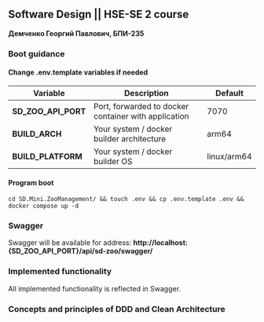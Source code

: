 ## Software Design || HSE-SE 2 course

**Демченко Георгий Павлович, БПИ-235**

### Boot guidance

#### Change .env.template variables if needed

| **Variable**        | **Description** | **Default** |
|---------------------|--------------|-------------|
| **SD_ZOO_API_PORT** | Port, forwarded to docker container with application | 7070        |
| **BUILD_ARCH**      | Your system / docker builder architecture | arm64       |
| **BUILD_PLATFORM**  | Your system / docker builder OS  | linux/arm64 |

#### Program boot

```shell
cd SD.Mini.ZooManagement/ && touch .env && cp .env.template .env && docker compose up -d
```

### Swagger

Swagger will be available for address:  **http://localhost:{SD_ZOO_API_PORT}/api/sd-zoo/swagger/**

### Implemented functionality

All implemented functionality is reflected in Swagger. 


### Concepts and principles of DDD and Clean Architecture